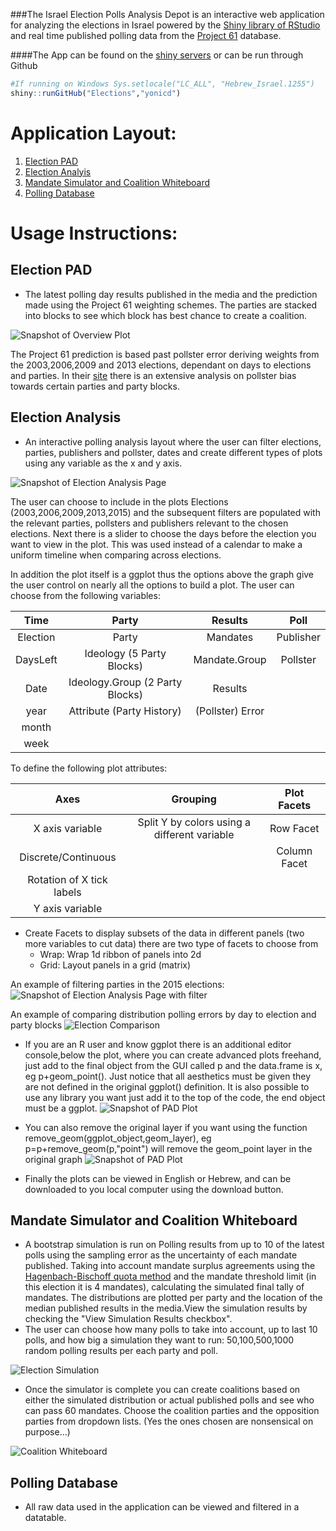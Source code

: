 ###The Israel Election Polls Analysis Depot is an interactive web application for analyzing the elections in Israel powered by the [Shiny library of RStudio](http://shiny.rstudio.com/) and real time published polling data from the [Project 61](http://infomeyda.com/) database.

####The App can be found on the [shiny servers](https://yonicd.shinyapps.io/Elections) or can be run through Github

```r
#If running on Windows Sys.setlocale("LC_ALL", "Hebrew_Israel.1255")
shiny::runGitHub("Elections","yonicd")
```

# Application Layout:

1. [Election PAD](#election-pad)
2. [Election Analyis](#election-analysis)
3. [Mandate Simulator and Coalition Whiteboard](#mandate-simulator-and-coalition-whiteboard)
4. [Polling Database](#polling-database)

# Usage Instructions:

## Election PAD
  * The latest polling day results published in the media and the prediction made using the Project 61 weighting schemes. The parties are stacked into blocks to see which block has best chance to create a coalition.

![Snapshot of Overview Plot](www/LastDayPlot.png)

The Project 61 prediction is based past pollster error deriving weights from the 2003,2006,2009 and 2013 elections, dependant on days to elections and parties. In their [site](http://shiny.rstudio.com/) there is an extensive analysis on pollster bias towards certain parties and party blocks.
  
## Election Analysis
  * An interactive polling analysis layout where the user can filter elections, parties, publishers and pollster, dates and create different types of plots using any variable as 
the x and y axis.

![Snapshot of Election Analysis Page](www/pad_screen_grab.png)

The user can choose to include in the plots Elections (2003,2006,2009,2013,2015) and the subsequent filters are populated with the relevant parties, pollsters and publishers relevant to the chosen elections. Next there is a slider to choose the days before the election you want to view in the plot. This was used instead of a calendar to make a uniform timeline when comparing across elections.

In addition the plot itself is a ggplot thus the options above the graph give the user control on nearly all the options to build a plot. The user can choose from the following variables:

| Time     | Party                           | Results       | Poll |
| :--------: | :-----:                           | :----:          | :----: | 
| Election | Party                           | Mandates      | Publisher |
| DaysLeft | Ideology (5 Party Blocks)       | Mandate.Group | Pollster |
| Date     | Ideology.Group (2 Party Blocks) | Results       | |
| year     | Attribute (Party History)       | (Pollster) Error | |
| month    |                                 |               | |
| week     |                                 |               | |

To define the following plot attributes:

|Axes|Grouping|Plot Facets|
|:-:|:-:|:-:|
|X axis variable| Split Y by colors using a different variable | Row Facet |
|Discrete/Continuous| |Column Facet |
|Rotation of X tick labels|||
|Y axis variable|||

 * Create Facets to display subsets of the data in different panels (two more variables to cut data) there are two type of facets to choose from
     * Wrap: Wrap 1d ribbon of panels into 2d
     * Grid: Layout panels in a grid (matrix)
   

An example of filtering parties in the 2015 elections:
![Snapshot of Election Analysis Page with filter](www/pad_screen_grab_filter.png)

An example of comparing distribution polling errors by day to election and party blocks
![Election Comparison](www/ElectionPlot_longitudinal.png)

  * If you are an R user and know ggplot there is an additional editor console,below the plot, where you can create advanced plots freehand, just add to the final object from the GUI called p and the data.frame is x, eg p+geom_point(). Just notice that all aesthetics must be given they are not defined in the original ggplot() definition. It is also possible to use any library you want just add it to the top of the code, the end object must be a ggplot.
![Snapshot of PAD Plot](www/pad_screen_grab_ace.png "")

  * You can also remove the original layer if you want using the function remove_geom(ggplot_object,geom_layer), eg p=p+remove_geom(p,"point") will remove the geom_point layer in the original graph
![Snapshot of PAD Plot](www/pad_screen_grab_ace_remove_geom.png)

  * Finally the plots can be viewed in English or Hebrew, and can be downloaded to you local computer using the download button.

  
## Mandate Simulator and Coalition Whiteboard
  * A bootstrap simulation is run on Polling results from up to 10 of the latest polls using the sampling error as the uncertainty of each mandate published. Taking into account mandate surplus agreements using the [Hagenbach-Bischoff quota method](http://en.wikipedia.org/wiki/Hagenbach-Bischoff_quota) and the mandate threshold limit (in this election it is 4 mandates), calculating the simulated final tally of mandates. The distributions are plotted per party and the location of the median published results in the media.View the simulation results by checking the "View Simulation Results checkbox".
  * The user can choose how many polls to take into account, up to last 10 polls, and how big a simulation they want to run: 50,100,500,1000 random polling results per each party and poll.

![Election Simulation](www/sim_screen_grab.png)

  * Once the simulator is complete you can create coalitions based on either the simulated distribution or actual published polls and see who can pass 60 mandates. Choose the coalition parties and the opposition parties from dropdown lists. (Yes the ones chosen are nonsensical on purpose...)

![Coalition Whiteboard](www/coal_screen_grab.png)


## Polling Database
  * All raw data used in the application can be viewed and filtered in a datatable.
